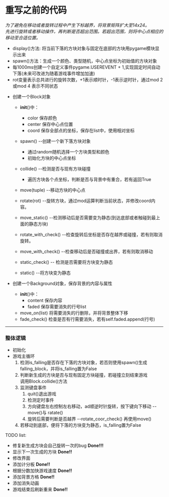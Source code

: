# 重写之前的代码

*为了避免在移动或者旋转过程中产生下标越界，将背景矩阵扩大至14x24。*  
*先进行旋转或者移动操作，再判断是否超出范围。若超出范围，则将中心点相应的移动至合适位置。*

- display()方法: 将当前下落的方块对象与固定在底部的方块用pygame模块显示出来
- spawn()方法：生成一个颜色、类型随机，中心点坐标为初始值的方块对象
- 每1000ms创建一个自定义事件pygame.USEREVENT + 1,实现固定时间自动下落(未来可改进为随着游戏事件增加加速)
- rot变量表示总共进行的旋转次数，+1表示顺时针，-1表示逆时针，通过mod 2 或mod 4 表示不同状态  

* 创建一个Block对象
  - __init__()中：
    - color   保存颜色
    - center  保存中心点位置
    - coord   保存全部点的坐标，保存在list中，使用相对坐标
  - spawn() --创建一个新下落方块对象
    - 通过random随机选择一个方块类型和颜色
    - 初始化方块的中心点坐标
  - collide() --检测是否与现有方块碰撞
    - 遍历方块各个点坐标，判断是否与背景中有重合，若有返回True
 
  - move(tuple) --移动方块的中心点
  - rotate(rot) --旋转方块，通过mod运算判断当前状态，并修改coord内容。
  - move_static() --检测移动后是否需要变为静态(到达底部或者触碰到最上面的静态方块)
  - rotate_with_check() --检查旋转后坐标是否存在越界或碰撞，若有则取消旋转。
  - move_with_check() --检查移动后是否碰撞或出界，若有则取消移动
  - static_check() -- 检测是否需要将方块变为静态
  - static() --将方块变为静态

* 创建一个Background对象，保存背景的内容与属性
  - __init__()中：
    - content     保存内容
    - faded       保存需要消失的行号list
  - move_on(list)     将需要消失的行删除，并将背景整体下移
  - fade_check()  检查是否有行需要消失，若有self.faded.append(行号)

************

### 整体逻辑

- 初始化
- 游戏主循环  
  1. 检测is_falling是否存在下落的方块对象，若否则使用spawn()生成falling_block，并将is_falling置为False
  2. 判断新生成的方块是否与现有固定方块碰撞，若碰撞立刻结束游戏  
      调用Block.collide()方法
  3. 监测键盘事件
     1.  quit()退出游戏
     2.  检测定时事件
     3.  方向键盘左右控制左右移动，ad顺逆时针旋转，按下键向下移动 --move()与 ratate()
     4.  旋转后需要判断是否越界 --rotate_coor_check()
          再使用move()
  4.  若移动到底部，便将下落的方块变为静态，is_falling置为False

TODO list:
- 修复新生成方块会自己旋转一次的bug **Done!!!**
- 显示下一次生成的方块  **Done!!**
- 修改界面
- 添加计分板  **Done!!**
- 根据分数加快游戏速度 **Done!!**
- 添加背景方格  **Done!!**
- 添加消失动画
- 游戏结束后刷新重来  **Done!!**